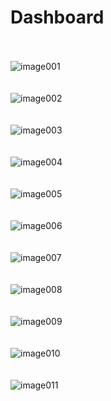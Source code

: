 # Dashboard

<br><br>
![image001](https://github.com/user-attachments/assets/5685401c-09de-4c9c-a069-b6a0e2131383)
<br><br><br>
![image002](https://github.com/user-attachments/assets/cb00e217-7778-478f-935c-cbaa286e9a6d)
<br><br><br>
![image003](https://github.com/user-attachments/assets/c159900d-5e9e-4eb4-a4c2-1d0c5362df8f)
<br><br><br>
![image004](https://github.com/user-attachments/assets/24a3308f-d34e-4ece-8b8f-81c4f0098061)
<br><br><br>
![image005](https://github.com/user-attachments/assets/b8089f68-9bc5-4ec7-b026-41bdd5f325e5)
<br><br><br>
![image006](https://github.com/user-attachments/assets/a0da70ba-4884-4411-b123-f3c1e916dfa8)
<br><br><br>
![image007](https://github.com/user-attachments/assets/63895774-1b94-4173-acf0-b224ffef7ecb)
<br><br><br>
![image008](https://github.com/user-attachments/assets/93aaafa7-0b96-47ee-816d-cfbaad64d558)
<br><br><br>
![image009](https://github.com/user-attachments/assets/db4bde03-8fbc-4763-ab83-e181c7cebbad)
<br><br><br>
![image010](https://github.com/user-attachments/assets/2adb596c-49c9-4955-9c15-726d6cdfa8ce)
<br><br><br>
![image011](https://github.com/user-attachments/assets/75bf29a4-c41c-4c34-8814-30a9e001c4d1)
<br><br><br>
